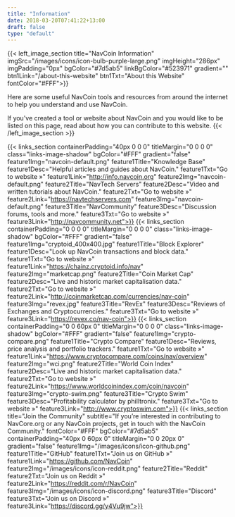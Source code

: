 ```yaml
---
title: "Information"
date: 2018-03-20T07:41:22+13:00
draft: false
type: "default"
---
```


{{< left_image_section
    title="NavCoin Information"
    imgSrc="/images/icons/icon-bulb-purple-large.png"
    imgHeight="286px"
    imgPadding="0px"
    bgColor="#7d5ab5"
    linkBgColor="#523971"
    gradient=""
    btn1Link="/about-this-website"
    btn1Txt="About this Website"
    fontColor="#FFF">}}
<p>Here are some useful NavCoin tools and resources from around the internet to help you understand and use NavCoin.</p>
<p>If you've created a tool or website about NavCoin and you would like to be listed on this page, read about how you can contribute to this website.
{{< /left_image_section >}}

{{< links_section
    containerPadding="40px 0 0 0"
    titleMargin="0 0 0 0"
    class="links-image-shadow"
    bgColor="#FFF"
    gradient="false"
    feature1Img="navcoin-default.png"
    feature1Title="Knowledge Base"
    feature1Desc="Helpful articles and guides about NavCoin."
    feature1Txt="Go to website »"
    feature1Link="http://info.navcoin.org"
    feature2Img="navcoin-default.png"
    feature2Title="NavTech Servers"
    feature2Desc="Video and written tutorials about NavCoin."
    feature2Txt="Go to website »"
    feature2Link="https://navtechservers.com"
    feature3Img="navcoin-default.png"
    feature3Title="NavCommunity"
    feature3Desc="Discussion forums, tools and more."
    feature3Txt="Go to website »"
    feature3Link="http://navcommunity.net">}}
{{< links_section
    containerPadding="0 0 0 0"
    titleMargin="0 0 0 0"
    class="links-image-shadow"
    bgColor="#FFF"
    gradient="false"
    feature1Img="cryptoid_400x400.jpg"
    feature1Title="Block Explorer"
    feature1Desc="Look up NavCoin transactions and block data."
    feature1Txt="Go to website »"
    feature1Link="https://chainz.cryptoid.info/nav"
    feature2Img="marketcap.png"
    feature2Title="Coin Market Cap"
    feature2Desc="Live and historic market capitalisation data."
    feature2Txt="Go to website »"
    feature2Link="http://coinmarketcap.com/currencies/nav-coin"
    feature3Img="revex.jpg"
    feature3Title="RevEx"
    feature3Desc="Reviews of Exchanges and Cryptocurrencies."
    feature3Txt="Go to website »"
    feature3Link="https://revex.co/nav-coin">}}
{{< links_section
    containerPadding="0 0 60px 0"
    titleMargin="0 0 0 0"
    class="links-image-shadow"
    bgColor="#FFF"
    gradient="false"
    feature1Img="crypto-compare.png"
    feature1Title="Crypto Compare"
    feature1Desc="Reviews, price analysis and portfolio trackers."
    feature1Txt="Go to website »"
    feature1Link="https://www.cryptocompare.com/coins/nav/overview"
    feature2Img="wci.png"
    feature2Title="World Coin Index"
    feature2Desc="Live and historic market capitalisation data."
    feature2Txt="Go to website »"
    feature2Link="https://www.worldcoinindex.com/coin/navcoin"
    feature3Img="crypto-swim.png"
    feature3Title="Crypto Swim"
    feature3Desc="Profitability calculator by philltronix."
    feature3Txt="Go to website »"
    feature3Link="http://www.cryptoswim.com">}}
{{< links_section
    title="Join the Community"
    subtitle="If you’re interested in contributing to NavCore.org or any NavCoin projects, get in touch with the NavCoin Community."
    fontColor="#FFF"
    bgColor="#7d5ab5"
    containerPadding="40px 0 60px 0"
    titleMargin="0 0 20px 0"
    gradient="false"
    feature1Img="/images/icons/icon-github.png"
    feature1Title="GitHub"
    feature1Txt="Join us on GitHub »"
    feature1Link="https://github.com/NavCoin"
    feature2Img="/images/icons/icon-reddit.png"
    feature2Title="Reddit"
    feature2Txt="Join us on Reddit »"
    feature2Link="https://reddit.com/r/NavCoin"
    feature3Img="/images/icons/icon-discord.png"
    feature3Title="Discord"
    feature3Txt="Join us on Discord »"
    feature3Link="https://discord.gg/y4Vu9jw">}}
